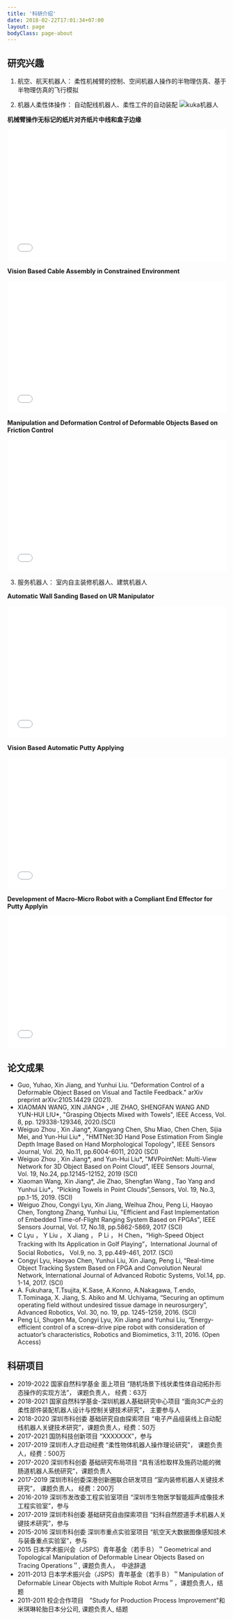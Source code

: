 ```yaml
---
title: '科研介绍'
date: 2018-02-22T17:01:34+07:00
layout: page
bodyClass: page-about
---
```



## 研究兴趣

1. 航空、航天机器人：
柔性机械臂的控制、空间机器人操作的半物理仿真、基于半物理仿真的飞行模拟


2. 机器人柔性体操作：
自动配线机器人、柔性工件的自动装配
![kuka机器人](https://i.loli.net/2021/07/09/TAXE3hmJugNevwB.png)  

**机械臂操作无标记的纸片对齐纸片中线和盒子边缘**
<div style="position: relative; padding: 30% 45%;">
<iframe style="position: absolute; width: 100%; height: 100%; left: 0; top: 0;"  src="//player.bilibili.com/player.html?aid=376526176&bvid=BV1Ao4y1X7mt&cid=365353139&page=1" scrolling="no" border="0" frameborder="no" framespacing="0" allowfullscreen="true"  > </iframe>
</div> 

**Vision Based Cable Assembly in Constrained Environment**
<div style="position: relative; padding: 30% 45%;">
<iframe style="position: absolute; width: 100%; height: 100%; left: 0; top: 0;" src="//player.bilibili.com/player.html?aid=504103592&bvid=BV1ag411T7J7&cid=365309084&page=1" scrolling="no" border="0" frameborder="no" framespacing="0" allowfullscreen="true" > </iframe>  
</div> 

**Manipulation and Deformation Control of Deformable Objects Based on Friction Control**
<div style="position: relative; padding: 30% 45%;">
<iframe style="position: absolute; width: 100%; height: 100%; left: 0; top: 0;" src="//player.bilibili.com/player.html?aid=461547644&bvid=BV1pL411W7f8&cid=365350084&page=1" scrolling="no" border="0" frameborder="no" framespacing="0" allowfullscreen="true" > </iframe>
</div> 



3. 服务机器人：
室内自主装修机器人、建筑机器人

**Automatic Wall Sanding Based on UR Manipulator**
<div style="position: relative; padding: 30% 45%;">
<iframe style="position: absolute; width: 100%; height: 100%; left: 0; top: 0;" src="//player.bilibili.com/player.html?aid=504071890&bvid=BV1Ag411g7K7&cid=365351415&page=1" scrolling="no" border="0" frameborder="no" framespacing="0" allowfullscreen="true" > </iframe>
</div> 

**Vision Based Automatic Putty Applying**
<div style="position: relative; padding: 30% 45%;">
<iframe style="position: absolute; width: 100%; height: 100%; left: 0; top: 0;" src="//player.bilibili.com/player.html?aid=504073715&bvid=BV1wg411g7xK&cid=365347557&page=1" scrolling="no" border="0" frameborder="no" framespacing="0" allowfullscreen="true" > </iframe>
</div> 

**Development of Macro-Micro Robot with a Compliant End Effector for Putty Applyin**
<div style="position: relative; padding: 30% 45%;">
<iframe style="position: absolute; width: 100%; height: 100%; left: 0; top: 0;" src="//player.bilibili.com/player.html?aid=888969315&bvid=BV1nK4y1M7SM&cid=364457792&page=1" scrolling="no" border="0" frameborder="no" framespacing="0" allowfullscreen="true" > </iframe>
</div> 


## 论文成果

- Guo, Yuhao, Xin Jiang, and Yunhui Liu. "Deformation Control of a Deformable Object Based on Visual and Tactile Feedback." arXiv preprint arXiv:2105.14429 (2021).
- XIAOMAN WANG, XIN JIANG* , JIE ZHAO, SHENGFAN WANG AND YUN-HUI LIU*, "Grasping Objects Mixed with Towels", IEEE Access, Vol. 8, pp. 129338-129346, 2020.(SCI)
- Weiguo Zhou , Xin Jiang*, Xiangyang Chen, Shu Miao, Chen Chen, Sijia Mei, and Yun-Hui Liu* , "HMTNet:3D Hand Pose Estimation From Single Depth Image Based on Hand Morphological Topology", IEEE Sensors Journal, Vol. 20, No.11, pp.6004-6011, 2020 (SCI)
- Weiguo Zhou , Xin Jiang*, and Yun-Hui Liu*, "MVPointNet: Multi-View Network for 3D Object Based on Point Cloud", IEEE Sensors Journal, Vol. 19, No.24, pp.12145-12152, 2019 (SCI)
- Xiaoman Wang, Xin Jiang*, Jie Zhao, Shengfan Wang , Tao Yang and Yunhui Liu*，“Picking Towels in Point Clouds”,Sensors, Vol. 19, No.3, pp.1-15, 2019. (SCI)
- Weiguo Zhou, Congyi Lyu, Xin Jiang, Weihua Zhou, Peng Li, Haoyao Chen, Tongtong Zhang, Yunhui Liu, "Efficient and Fast Implementation of Embedded Time-of-Flight Ranging System Based on FPGAs", IEEE Sensors Journal, Vol. 17, No.18, pp.5862-5869, 2017 (SCI)
- C Lyu ， Y Liu ， X Jiang ， P Li ， H Chen，“High-Speed Object Tracking with Its Application in Golf Playing”，International Journal of Social Robotics， Vol.9, no. 3, pp.449-461, 2017. (SCI)
- Congyi Lyu, Haoyao Chen, Yunhui Liu, Xin Jiang, Peng Li, “Real-time Object Tracking System Based on FPGA and Convolution Neural Network, International Journal of Advanced Robotic Systems, Vol.14, pp. 1-14, 2017. (SCI)
- A. Fukuhara, T.Tsujita, K.Sase, A.Konno, A.Nakagawa, T.endo, T.Tominaga, X. Jiang, S. Abiko and M. Uchiyama, “Securing an optimum operating field without undesired tissue damage in neurosurgery”, Advanced Robotics, Vol. 30, no. 19, pp. 1245-1259, 2016. (SCI)
- Peng Li, Shugen Ma, Congyi Lyu, Xin Jiang and Yunhui Liu, “Energy-efficient control of a screw-drive pipe robot with consideration of actuator’s characteristics, Robotics and Biomimetics, 3:11, 2016. (Open Access)

## 科研项目

- 2019-2022 国家自然科学基金 面上项目 “随机场景下线状柔性体自动拓扑形态操作的实现方法”， 课题负责人， 经费：63万
- 2018-2021 国家自然科学基金-深圳机器人基础研究中心项目 “面向3C产业的柔性部件装配机器人设计与控制关键技术研究”， 主要参与人
- 2018-2020 深圳市科创委 基础研究自由探索项目 “电子产品组装线上自动配线机器人关键技术研究”，课题负责人，经费：50万
- 2017-2021 国防科技创新项目 “XXXXXXX”，参与
- 2017-2019 深圳市人才启动经费 “柔性物体机器人操作理论研究”， 课题负责人，经费：500万
- 2017-2020 深圳市科创委 基础研究布局项目 “具有活检取样及施药功能的微肠道机器人系统研究”，课题负责人
- 2017-2019 深圳市科创委深港创新圈联合研发项目 “室内装修机器人关键技术研究”， 课题负责人， 经费：200万
- 2016-2019 深圳市发改委工程实验室项目 “深圳市生物医学智能超声成像技术工程实验室”，参与
- 2017-2019 深圳市科创委 基础研究自由探索项目 “妇科自然腔道手术机器人关键技术研究”，参与
- 2015-2016 深圳市科创委 深圳市重点实验室项目 “航空天大数据图像感知技术与装备重点实验室”，参与
- 2015 日本学术振兴会（JSPS）青年基金（若手Ｂ）＂Geometrical and Topological Manipulation of Deformable Linear Objects Based on Tracing Operations＂, 课题负责人，　中途辞退
- 2011-2013 日本学术振兴会（JSPS）青年基金（若手Ｂ）＂Manipulation of Deformable Linear Objects with Multiple Robot Arms＂，课题负责人，结题
- 2011-2011 校企合作项目　"Study for Production Process Improvement"和米琪琳轮胎日本分公司, 课题负责人, 结题
